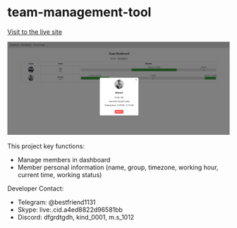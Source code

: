 # team-management-tool

[Visit to the live site](http://team-management-timezone.vercel.app)

![Team Management Tool](./images/Screenshot_70.png)

This project key functions:  
- Manage members in dashboard  
- Member personal information (name, group, timezone, working hour, current time, working status)

Developer Contact:  
- Telegram: @bestfriend1131  
- Skype: live:.cid.a4ed8822d96581bb  
- Discord: dfgrdtgdh, kind_0001, m.s_1012
